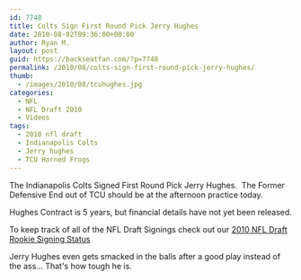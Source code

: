 ```yaml
---
id: 7748
title: Colts Sign First Round Pick Jerry Hughes
date: 2010-08-02T09:36:00+00:00
author: Ryan M.
layout: post
guid: https://backseatfan.com/?p=7748
permalink: /2010/08/colts-sign-first-round-pick-jerry-hughes/
thumb:
  - /images/2010/08/tcuhughes.jpg
categories:
  - NFL
  - NFL Draft 2010
  - Videos
tags:
  - 2010 nfl draft
  - Indianapolis Colts
  - Jerry hughes
  - TCU Horned Frogs
---
```


<div class="entry">
  <p>
    The Indianapolis Colts Signed First Round Pick Jerry Hughes.  The Former Defensive End out of TCU should be at the afternoon practice today.
  </p>

  <p>
    Hughes Contract is 5 years, but financial details have not yet been released.
  </p>

  <p>
    To keep track of all of the NFL Draft Signings check out our <a href="https://backseatfan.com/index.php/2010/04/2010-nfl-draft-rookie-signing-status/">2010 NFL Draft Rookie Signing Status</a>
  </p>

  <p>
    Jerry Hughes even gets smacked in the balls after a good play instead of the ass&#8230; That's how tough he is.
  </p>

  <p>
  </p>
</div>
